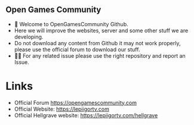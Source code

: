 ## Open Games Community

- 🙋‍ Welcome to OpenGamesCommunity Github. 
- Here we will improve the websites, server and some other stuff we are developing. 
- Do not download any content from Github it may not work properly, please use the official forum to download our stuff. 
- 👩‍💻 For any related issue please use the right repository and report an Issue.

# Links

- Official Forum https://opengamescommunity.com
- Official Website: https://lepiigortv.com
- Official Hellgrave website: https://lepiigortv.com/hellgrave

